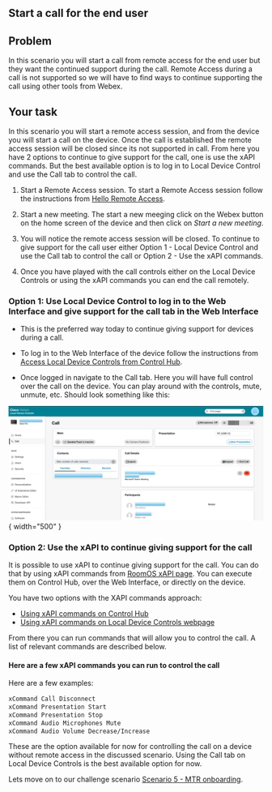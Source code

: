 ## Start a call for the end user

## Problem

In this scenario you will start a call from remote access for the end user but they want the continued support during the call. Remote Access during a call is not supported so we will have to find ways to continue supporting the call using other tools from Webex.

## Your task

In this scenario you will start a remote access session, and from the device you will start a call on the device. Once the call is established the remote access session will be closed since its not supported in call. From here you have 2 options to continue to give support for the call, one is use the xAPI commands. But the best available option is to log in to Local Device Control and use the Call tab to control the call.

1. Start a Remote Access session. To start a Remote Access session follow the instructions from [Hello Remote Access](./helloRemoteAccess.md).

2. Start a new meeting. The start a new meeging click on the Webex button on the home screen of the device and then click on _Start a new meeting_.

3. You will notice the remote access session will be closed. To continue to give support for the call user either Option 1 - Local Device Control and use the Call tab to control the call or Option 2 - Use the xAPI commands.

4. Once you have played with the call controls either on the Local Device Controls or using the xAPI commands you can end the call remotely.

### Option 1: Use Local Device Control to log in to the Web Interface and give support for the call tab in the Web Interface

- This is the preferred way today to continue giving support for devices during a call.
- To log in to the Web Interface of the device follow the instructions from [Access Local Device Controls from Control Hub](../guides.md#local-device-controls-from-CH).

- Once logged in navigate to the Call tab. Here you will have full control over the call on the device. You can play around with the controls, mute, unmute, etc. Should look something like this:

![Call Controls Interface on the Device](./../assets/CallControlsInterfaceonWebInterface.png){ width="500" }

### Option 2: Use the xAPI to continue giving support for the call

It is possible to use xAPI to continue giving support for the call. You can do that by using xAPI commands from [RoomOS xAPI page](https://roomos.cisco.com/xapi). You can execute them on Control Hub, over the Web Interface, or directly on the device. 

You have two options with the XAPI commands approach:

- [Using xAPI commands on Control Hub](../guides.md#xapi-commands-on-CH)
- [Using xAPI commands on Local Device Controls webpage](../guides.md#xapi-commands-on-LocalDeviceControls)

From there you can run commands that will allow you to control the call. A list of relevant commands are described below.

#### Here are a few xAPI commands you can run to control the call

Here are a few examples:

```
xCommand Call Disconnect
xCommand Presentation Start
xCommand Presentation Stop
xCommand Audio Microphones Mute
xCommand Audio Volume Decrease/Increase

``` 



These are the option available for now for controlling the call on a device without remote access in the discussed scenario. Using the Call tab on Local Device Controls is the best available option for now.


Lets move on to our challenge scenario [Scenario 5 - MTR onboarding](./scenarios/MTROnBoardingFromCH.md).